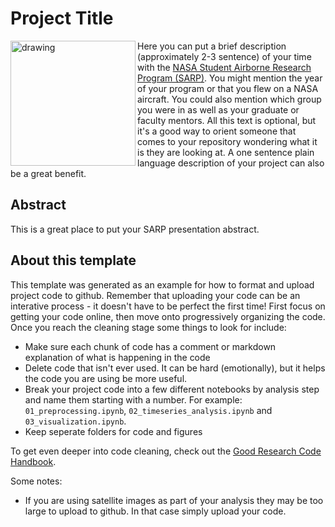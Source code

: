 # Project Title
<img align = "left" src="https://science.nasa.gov/wp-content/uploads/2023/11/sarp-patch.jpeg?w=1280&format=webp" alt="drawing" width="200"/>Here you can put a brief description (approximately 2-3 sentence) of your time with the [NASA Student Airborne Research Program (SARP)](https://science.nasa.gov/earth-science/early-career-opportunities/student-airborne-research-program/). You might mention the year of your program or that you flew on a NASA aircraft. You could also mention which group you were in as well as your graduate or faculty mentors. All this text is optional, but it's a good way to orient someone that comes to your repository wondering what it is they are looking at. A one sentence plain language description of your project can also be a great benefit.


## Abstract
This is a great place to put your SARP presentation abstract.

## About this template

This template was generated as an example for how to format and upload project code to github. Remember that uploading your code can be an interative process - it doesn't have to be perfect the first time! First focus on getting your code online, then move onto progressively organizing the code. Once you reach the cleaning stage some things to look for include:

- Make sure each chunk of code has a comment or markdown explanation of what is happening in the code
- Delete code that isn't ever used. It can be hard (emotionally), but it helps the code you are using be more useful.
- Break your project code into a few different notebooks by analysis step and name them starting with a number. For example: `01_preprocessing.ipynb`, `02_timeseries_analysis.ipynb` and `03_visualization.ipynb`.
- Keep seperate folders for code and figures

To get even deeper into code cleaning, check out the [Good Research Code Handbook](https://goodresearch.dev/index.html).

Some notes:
- If you are using satellite images as part of your analysis they may be too large to upload to github. In that case simply upload your code.